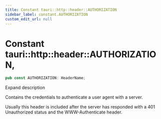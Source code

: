 ```yaml
---
title: Constant tauri::http::header::AUTHORIZATION
sidebar_label: constant.AUTHORIZATION
custom_edit_url: null
---
```


  # Constant tauri::http&#x3A;:header::AUTHORIZATION,

```rs
pub const AUTHORIZATION: HeaderName;
```

Expand description

Contains the credentials to authenticate a user agent with a server.

Usually this header is included after the server has responded with a 401 Unauthorized status and the WWW-Authenticate header.
  